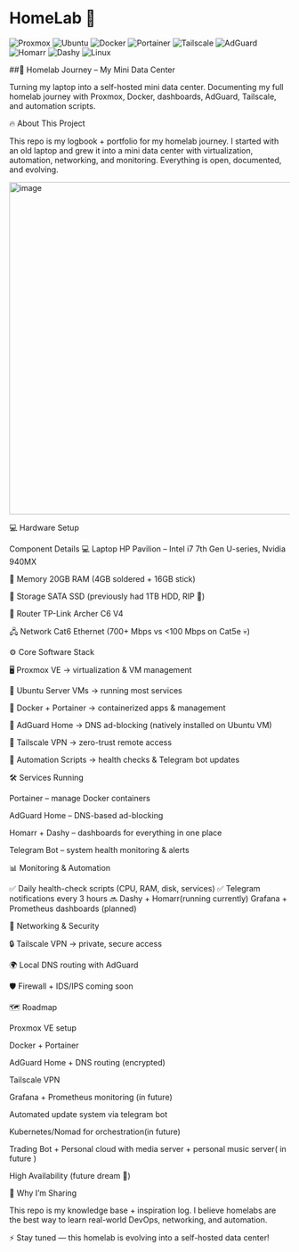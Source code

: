 # HomeLab 🚀  

![Proxmox](https://img.shields.io/badge/Proxmox-VE-orange?logo=proxmox)
![Ubuntu](https://img.shields.io/badge/Ubuntu-Server-E95420?logo=ubuntu)
![Docker](https://img.shields.io/badge/Docker-Engine-2496ED?logo=docker)
![Portainer](https://img.shields.io/badge/Portainer-UI-13BEF9?logo=portainer)
![Tailscale](https://img.shields.io/badge/Tailscale-VPN-000000?logo=tailscale)
![AdGuard](https://img.shields.io/badge/AdGuard-Home-68BC71?logo=adguard)
![Homarr](https://img.shields.io/badge/Homarr-Dashboard-5D87BF?logo=windows-terminal)
![Dashy](https://img.shields.io/badge/Dashy-Startpage-4CAF50?logo=google-chrome)
![Linux](https://img.shields.io/badge/Linux-Systems-333333?logo=linux)

##🏡 Homelab Journey – My Mini Data Center

Turning my laptop into a self-hosted mini data center.
Documenting my full homelab journey with Proxmox, Docker, dashboards, AdGuard, Tailscale, and automation scripts.

🔥 About This Project

This repo is my logbook + portfolio for my homelab journey.
I started with an old laptop and grew it into a mini data center with virtualization, automation, networking, and monitoring. Everything is open, documented, and evolving.

<img width="1141" height="596" alt="image" src="https://github.com/user-attachments/assets/0e760942-2d09-42c7-a514-56a4c2ab762e" />

💻 Hardware Setup

Component	Details
💻 Laptop	HP Pavilion – Intel i7 7th Gen U-series, Nvidia 940MX

💾 Memory	20GB RAM (4GB soldered + 16GB stick)

🔧 Storage	SATA SSD (previously had 1TB HDD, RIP 🥹)

📡 Router	TP-Link Archer C6 V4

🖧 Network	Cat6 Ethernet (700+ Mbps vs <100 Mbps on Cat5e 💀)

⚙️ Core Software Stack

🖥️ Proxmox VE → virtualization & VM management

🐧 Ubuntu Server VMs → running most services

🐳 Docker + Portainer → containerized apps & management

🚫 AdGuard Home → DNS ad-blocking (natively installed on Ubuntu VM)

🔐 Tailscale VPN → zero-trust remote access

🤖 Automation Scripts → health checks & Telegram bot updates

🛠️ Services Running

Portainer – manage Docker containers

AdGuard Home – DNS-based ad-blocking

Homarr + Dashy – dashboards for everything in one place

Telegram Bot – system health monitoring & alerts

📊 Monitoring & Automation

✅ Daily health-check scripts (CPU, RAM, disk, services)
✅ Telegram notifications every 3 hours
🔜 Dashy + Homarr(running currently)  Grafana + Prometheus dashboards (planned)

🔐 Networking & Security

🔒 Tailscale VPN → private, secure access

🌍 Local DNS routing with AdGuard

🛡️ Firewall + IDS/IPS coming soon

🗺️ Roadmap

 Proxmox VE setup

 Docker + Portainer

 AdGuard Home + DNS routing (encrypted)

 Tailscale VPN

 Grafana + Prometheus monitoring (in future)

 Automated update system via telegram bot

 Kubernetes/Nomad for orchestration(in future)

 Trading Bot + Personal cloud with media server + personal music server( in future )

 High Availability (future dream 🚀)

🤝 Why I’m Sharing

This repo is my knowledge base + inspiration log.
I believe homelabs are the best way to learn real-world DevOps, networking, and automation.

⚡ Stay tuned — this homelab is evolving into a self-hosted data center!


